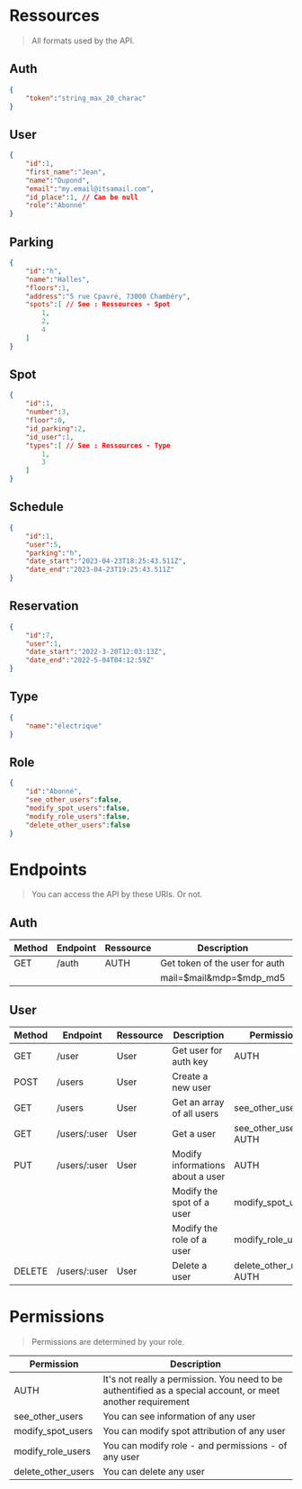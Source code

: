 # Ressources

> All formats used by the API.

## Auth

```json
{
	"token":"string_max_20_charac"
}
```

## User

```json
{
	"id":1,
	"first_name":"Jean",
	"name":"Dupond",
	"email":"my.email@itsamail.com",
	"id_place":1, // Can be null
	"role":"Abonné"
}
```

## Parking

```json
{
	"id":"h",
	"name":"Halles",
	"floors":1,
	"address":"5 rue Cpavré, 73000 Chambéry",
	"spots":[ // See : Ressources - Spot
		1,
		2,
		4
	]
}
```

## Spot

```json
{
	"id":1,
	"number":3,
	"floor":0,
	"id_parking":2,
	"id_user":1,
	"types":[ // See : Ressources - Type
		1,
		3
	]
}
```

## Schedule

```json
{
	"id":1,
	"user":5,
	"parking":"h",
	"date_start":"2023-04-23T18:25:43.511Z",
	"date_end":"2023-04-23T19:25:43.511Z"
}
```

## Reservation

```json
{
	"id":7,
	"user":1,
	"date_start":"2022-3-20T12:03:13Z",
	"date_end":"2022-5-04T04:12:59Z"
}
```

## Type

```json
{
	"name":"électrique"
}
```

## Role

```json
{
	"id":"Abonné",
	"see_other_users":false,
	"modify_spot_users":false,
	"modify_role_users":false,
	"delete_other_users":false
}
```

# Endpoints

> You can access the API by these URIs. Or not.

## Auth

| Method | Endpoint      | Ressource | Description                      | Permission              |
| ------ | ------------- | --------- | -------------------------------- | ----------------------- |
| GET    | /auth         | AUTH      | Get token of the user for auth   |                         |
|		 |				 |			 | mail=$mail&mdp=$mdp_md5			|						  |

## User

| Method | Endpoint      | Ressource | Description                      | Permission              |
| ------ | ------------- | --------- | -------------------------------- | ----------------------- |
| GET    | /user         | User      | Get user for auth key            | AUTH                    |
| POST   | /users        | User      | Create a new user                |                         |
| GET    | /users        | User      | Get an array of all users        | see_other_users         |
| GET    | /users/:user  | User      | Get a user                       | see_other_users AUTH    | 
| PUT    | /users/:user  | User      | Modify informations about a user | AUTH                    |
|        |               |           | Modify the spot of a user        | modify_spot_users       |
|        |               |           | Modify the role of a user        | modify_role_users       |
| DELETE | /users/:user  | User      | Delete a user                    | delete_other_users AUTH |

# Permissions

> Permissions are determined by your role.

| Permission         | Description                                                                                                 |
| ------------------ | ----------------------------------------------------------------------------------------------------------- |
| AUTH               | It's not really a permission. You need to be authentified as a special account, or meet another requirement |
| see_other_users    | You can  see information of any user                                                                        |
| modify_spot_users  | You can modify spot attribution of any user                                                                 |
| modify_role_users  | You can modify role - and permissions - of any user                                                         |
| delete_other_users | You can delete any user                                                                                     |